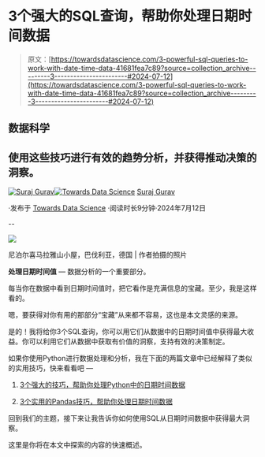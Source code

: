 # 3个强大的SQL查询，帮助你处理日期时间数据

> 原文：[https://towardsdatascience.com/3-powerful-sql-queries-to-work-with-date-time-data-41681fea7c89?source=collection_archive---------3-----------------------#2024-07-12](https://towardsdatascience.com/3-powerful-sql-queries-to-work-with-date-time-data-41681fea7c89?source=collection_archive---------3-----------------------#2024-07-12)

## 数据科学

## 使用这些技巧进行有效的趋势分析，并获得推动决策的洞察。

[](https://medium.com/@17.rsuraj?source=post_page---byline--41681fea7c89--------------------------------)[![Suraj Gurav](../Images/f5dca32861f8c1c428e66fbe2174c04b.png)](https://medium.com/@17.rsuraj?source=post_page---byline--41681fea7c89--------------------------------)[](https://towardsdatascience.com/?source=post_page---byline--41681fea7c89--------------------------------)[![Towards Data Science](../Images/a6ff2676ffcc0c7aad8aaf1d79379785.png)](https://towardsdatascience.com/?source=post_page---byline--41681fea7c89--------------------------------) [Suraj Gurav](https://medium.com/@17.rsuraj?source=post_page---byline--41681fea7c89--------------------------------)

·发布于 [Towards Data Science](https://towardsdatascience.com/?source=post_page---byline--41681fea7c89--------------------------------) ·阅读时长9分钟·2024年7月12日

--

![](../Images/7ed2a6b0e57f3c6cd17b415e585f83b8.png)

尼泊尔喜马拉雅山小屋，巴伐利亚，德国 | 作者拍摄的照片

**处理日期时间值** — 数据分析的一个重要部分。

每当你在数据中看到日期时间值时，把它看作是充满信息的宝藏。至少，我是这样看的。

嗯，要获得对你有用的那部分“宝藏”从来都不容易，这也是本文灵感的来源。

是的！我将给你3个SQL查询，你可以用它们从数据中的日期时间值中获得最大收益。你可以利用它们从数据中获取有价值的洞察，支持有效的决策制定。

如果你使用Python进行数据处理和分析，我在下面的两篇文章中已经解释了类似的实用技巧，快来看看吧 —

1.  [3个强大的技巧，帮助你处理Python中的日期时间数据](/3-powerful-tricks-to-work-with-date-time-data-in-python-67c2d3834338)

1.  [3个实用的Pandas技巧，帮助你处理日期时间数据](/3-useful-pandas-tips-to-work-with-datetime-data-424afbec628b)

回到我们的主题，接下来让我告诉你如何使用SQL从日期时间数据中获得最大洞察。

这里是你将在本文中探索的内容的快速概述。
